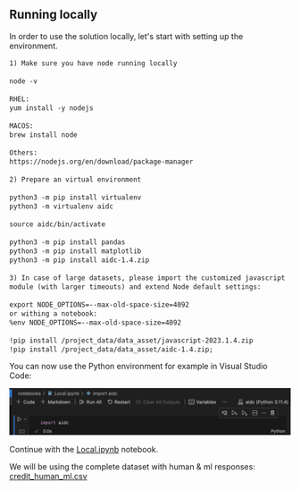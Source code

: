 <a id="local"></a>
## Running locally
In order to use the solution locally, let's start with setting up the environment.

```
1) Make sure you have node running locally 

node -v

RHEL: 
yum install -y nodejs 

MACOS:
brew install node 

Others:
https://nodejs.org/en/download/package-manager

2) Prepare an virtual environment

python3 -m pip install virtualenv
python3 -m virtualenv aidc

source aidc/bin/activate

python3 -m pip install pandas
python3 -m pip install matplotlib
python3 -m pip install aidc-1.4.zip

3) In case of large datasets, please import the customized javascript module (with larger timeouts) and extend Node default settings:
    
export NODE_OPTIONS=--max-old-space-size=4092
or withing a notebook:
%env NODE_OPTIONS=--max-old-space-size=4092

!pip install /project_data/data_asset/javascript-2023.1.4.zip
!pip install /project_data/data_asset/aidc-1.4.zip;
```

You can now use the Python environment for example in Visual Studio Code:

![vsc](../images/vsc.png)

Continue with the [Local.ipynb](../notebooks/Local.ipynb) notebook.

We will be using the complete dataset with human & ml responses: [credit_human_ml.csv](../data/credit_human_ml.csv)